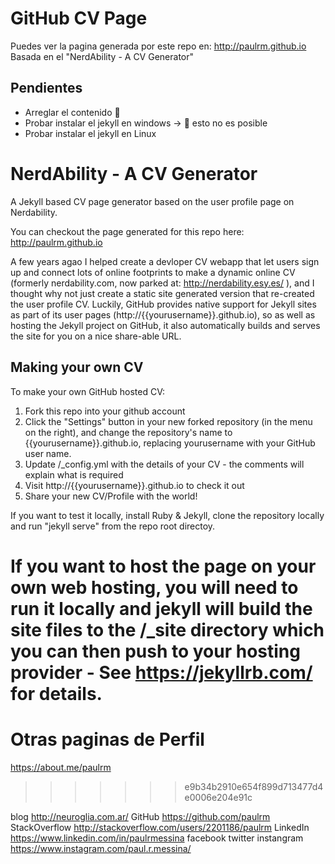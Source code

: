 # GitHub CV Page 

Puedes ver la pagina generada por este repo en:  http://paulrm.github.io
Basada en el "NerdAbility - A CV Generator"

## Pendientes
- Arreglar el contenido  :shit:
- Probar instalar el jekyll en windows -> :shit: esto no es posible
- Probar instalar el jekyll en Linux

# NerdAbility - A CV Generator
A Jekyll based CV page generator based on the user profile page on Nerdability.

You can checkout the page generated for this repo here: http://paulrm.github.io

A few years agao I helped create a devloper CV webapp that let users sign up and connect lots of online footprints to make a dynamic online CV (formerly nerdability.com, now parked at: http://nerdability.esy.es/ ), and I thought why not just create a static site generated version that re-created the user profile CV.  Luckily, GitHub provides native support for Jekyll sites as part of its user pages (http://{{yourusername}}.github.io), so as well as hosting the Jekyll project on GitHub, it also automatically builds and serves the site for you on a nice share-able URL.


## Making your own CV

To make your own GitHub hosted CV:

1. Fork this repo into your github account 
2. Click the "Settings" button in your new forked repository (in the menu on the right), and change the repository's name to {{yourusername}}.github.io, replacing yourusername with your GitHub user name.
3. Update /_config.yml with the details of your CV - the comments will explain what is required
4. Visit http://{{yourusername}}.github.io to check it out
5. Share your new CV/Profile with the world!

If you want to test it locally, install Ruby & Jekyll, clone the repository locally and run "jekyll serve" from the repo root directoy.

If you want to host the page on your own web hosting, you will need to run it locally and jekyll will build the site files to the /_site directory which you can then push to your hosting provider - See https://jekyllrb.com/ for details.
=======
# Otras paginas de Perfil
https://about.me/paulrm

>>>>>>> e9b34b2910e654f899d713477d4e0006e204e91c


blog 				http://neuroglia.com.ar/
GitHub 				https://github.com/paulrm
StackOverflow 		http://stackoverflow.com/users/2201186/paulrm
LinkedIn  			https://www.linkedin.com/in/paulrmessina
facebook
twitter
instangram			https://www.instagram.com/paul.r.messina/
